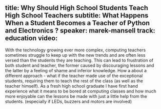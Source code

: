 title: Why Should High School Students Teach High School Teachers
subtitle: What Happens When a Student Becomes a Teacher of Python and Electronics ?
speaker: marek-mansell
track: education
video:
---
With the technology growing ever more complex, computing teachers sometimes struggle to keep up with the new trends and are often less versed than the students they are teaching. This can lead to frustration of both student and teacher, the former caused by discouraging lessons and the latter by a feeling of shame and inferior knowledge. How a about a different approach - what if the teacher made use of the exceptional students, requiring them to teach the rest of the class (as well as the teacher himself). As a fresh high school graduate I have first hand experience what it means to be bored at computing classes and how much more enjoyable can the lessons be made with just a little help from the students. (especially if LEDs, buzzers and motors are involved)
